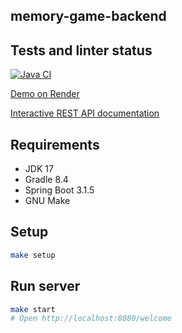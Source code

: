 ## memory-game-backend

## Tests and linter status
[![Java CI](https://github.com/jun-hackathon-31/memory-game-backend/actions/workflows/action.yml/badge.svg)](https://github.com/jun-hackathon-31/memory-game-backend/actions/workflows/action.yml)


[Demo on Render](https://memory-game-j84d.onrender.com/welcome)

[Interactive REST API documentation](https://memory-game-j84d.onrender.com/swagger-ui/index.html)


## Requirements

* JDK 17
* Gradle 8.4
* Spring Boot 3.1.5
* GNU Make

## Setup

```bash
make setup
```

## Run server

```bash
make start
# Open http://localhost:8080/welcome
```
